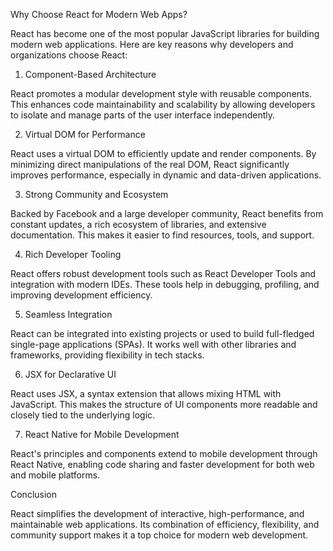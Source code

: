 Why Choose React for Modern Web Apps?

React has become one of the most popular JavaScript libraries for building modern web applications. Here are key reasons why developers and organizations choose React:

1. Component-Based Architecture

React promotes a modular development style with reusable components. This enhances code maintainability and scalability by allowing developers to isolate and manage parts of the user interface independently.

2. Virtual DOM for Performance

React uses a virtual DOM to efficiently update and render components. By minimizing direct manipulations of the real DOM, React significantly improves performance, especially in dynamic and data-driven applications.

3. Strong Community and Ecosystem

Backed by Facebook and a large developer community, React benefits from constant updates, a rich ecosystem of libraries, and extensive documentation. This makes it easier to find resources, tools, and support.

4. Rich Developer Tooling

React offers robust development tools such as React Developer Tools and integration with modern IDEs. These tools help in debugging, profiling, and improving development efficiency.

5. Seamless Integration

React can be integrated into existing projects or used to build full-fledged single-page applications (SPAs). It works well with other libraries and frameworks, providing flexibility in tech stacks.

6. JSX for Declarative UI

React uses JSX, a syntax extension that allows mixing HTML with JavaScript. This makes the structure of UI components more readable and closely tied to the underlying logic.

7. React Native for Mobile Development

React's principles and components extend to mobile development through React Native, enabling code sharing and faster development for both web and mobile platforms.

Conclusion

React simplifies the development of interactive, high-performance, and maintainable web applications. Its combination of efficiency, flexibility, and community support makes it a top choice for modern web development.

